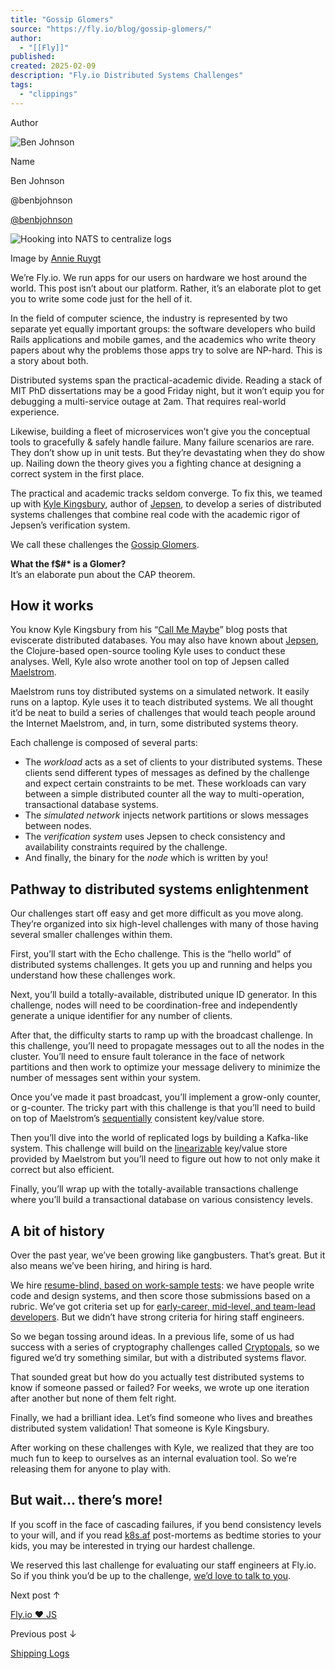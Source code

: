 ```yaml
---
title: "Gossip Glomers"
source: "https://fly.io/blog/gossip-glomers/"
author:
  - "[[Fly]]"
published:
created: 2025-02-09
description: "Fly.io Distributed Systems Challenges"
tags:
  - "clippings"
---
```

Author

![Ben Johnson](https://fly.io/static/images/ben.webp)

Name

Ben Johnson

@benbjohnson

[@benbjohnson](https://twitter.com/benbjohnson)

![Hooking into NATS to centralize logs](https://fly.io/blog/gossip-glomers/assets/gossip-glomers.webp)

Image by [Annie Ruygt](https://annieruygtillustration.com/)

We’re Fly.io. We run apps for our users on hardware we host around the world. This post isn’t about our platform. Rather, it’s an elaborate plot to get you to write some code just for the hell of it.

In the field of computer science, the industry is represented by two separate yet equally important groups: the software developers who build Rails applications and mobile games, and the academics who write theory papers about why the problems those apps try to solve are NP-hard. This is a story about both.

Distributed systems span the practical-academic divide. Reading a stack of MIT PhD dissertations may be a good Friday night, but it won’t equip you for debugging a multi-service outage at 2am. That requires real-world experience.

Likewise, building a fleet of microservices won’t give you the conceptual tools to gracefully & safely handle failure. Many failure scenarios are rare. They don’t show up in unit tests. But they’re devastating when they do show up. Nailing down the theory gives you a fighting chance at designing a correct system in the first place.

The practical and academic tracks seldom converge. To fix this, we teamed up with [Kyle Kingsbury](https://aphyr.com/about), author of [Jepsen](https://jepsen.io/), to develop a series of distributed systems challenges that combine real code with the academic rigor of Jepsen’s verification system.

We call these challenges the [Gossip Glomers](https://fly.io/dist-sys).

**What the f$#\* is a Glomer?**  
It’s an elaborate pun about the CAP theorem.

## How it works

You know Kyle Kingsbury from his “[Call Me Maybe](https://jepsen.io/analyses)” blog posts that eviscerate distributed databases. You may also have known about [Jepsen](https://github.com/jepsen-io/jepsen), the Clojure-based open-source tooling Kyle uses to conduct these analyses. Well, Kyle also wrote another tool on top of Jepsen called [Maelstrom](https://github.com/jepsen-io/maelstrom).

Maelstrom runs toy distributed systems on a simulated network. It easily runs on a laptop. Kyle uses it to teach distributed systems. We all thought it’d be neat to build a series of challenges that would teach people around the Internet Maelstrom, and, in turn, some distributed systems theory.

Each challenge is composed of several parts:

- The *workload* acts as a set of clients to your distributed systems. These clients send different types of messages as defined by the challenge and expect certain constraints to be met. These workloads can vary between a simple distributed counter all the way to multi-operation, transactional database systems.
- The *simulated network* injects network partitions or slows messages between nodes.
- The *verification system* uses Jepsen to check consistency and availability constraints required by the challenge.
- And finally, the binary for the *node* which is written by you!

## Pathway to distributed systems enlightenment

Our challenges start off easy and get more difficult as you move along. They’re organized into six high-level challenges with many of those having several smaller challenges within them.

First, you’ll start with the Echo challenge. This is the “hello world” of distributed systems challenges. It gets you up and running and helps you understand how these challenges work.

Next, you’ll build a totally-available, distributed unique ID generator. In this challenge, nodes will need to be coordination-free and independently generate a unique identifier for any number of clients.

After that, the difficulty starts to ramp up with the broadcast challenge. In this challenge, you’ll need to propagate messages out to all the nodes in the cluster. You’ll need to ensure fault tolerance in the face of network partitions and then work to optimize your message delivery to minimize the number of messages sent within your system.

Once you’ve made it past broadcast, you’ll implement a grow-only counter, or g-counter. The tricky part with this challenge is that you’ll need to build on top of Maelstrom’s [sequentially](https://jepsen.io/consistency/models/sequential) consistent key/value store.

Then you’ll dive into the world of replicated logs by building a Kafka-like system. This challenge will build on the [linearizable](https://jepsen.io/consistency/models/linearizable) key/value store provided by Maelstrom but you’ll need to figure out how to not only make it correct but also efficient.

Finally, you’ll wrap up with the totally-available transactions challenge where you’ll build a transactional database on various consistency levels.

## A bit of history

Over the past year, we’ve been growing like gangbusters. That’s great. But it also means we’ve been hiring, and hiring is hard.

We hire [resume-blind, based on work-sample tests](https://fly.io/docs/hiring/): we have people write code and design systems, and then score those submissions based on a rubric. We’ve got criteria set up for [early-career, mid-level, and team-lead developers](https://fly.io/docs/hiring/levels/). But we didn’t have strong criteria for hiring staff engineers.

So we began tossing around ideas. In a previous life, some of us had success with a series of cryptography challenges called [Cryptopals](https://cryptopals.com/), so we figured we’d try something similar, but with a distributed systems flavor.

That sounded great but how do you actually test distributed systems to know if someone passed or failed? For weeks, we wrote up one iteration after another but none of them felt right.

Finally, we had a brilliant idea. Let’s find someone who lives and breathes distributed system validation! That someone is Kyle Kingsbury.

After working on these challenges with Kyle, we realized that they are too much fun to keep to ourselves as an internal evaluation tool. So we’re releasing them for anyone to play with.

## But wait… there’s more!

If you scoff in the face of cascading failures, if you bend consistency levels to your will, and if you read [k8s.af](https://k8s.af/) post-mortems as bedtime stories to your kids, you may be interested in trying our hardest challenge.

We reserved this last challenge for evaluating our staff engineers at Fly.io. So if you think you’d be up to the challenge, [we’d love to talk to you](https://fly.io/jobs/).

Next post ↑

[Fly.io ❤️ JS](https://fly.io/blog/flydotio-heart-js/)

Previous post ↓

[Shipping Logs](https://fly.io/blog/shipping-logs/)